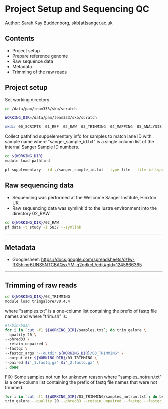# Project Setup and Sequencing QC

Author: Sarah Kay Buddenborg, skb[at]sanger.ac.uk

## Contents
- Project setup
- Prepare reference genome
- Raw sequence data
- Metadata
- Trimming of the raw reads

## Project setup
Set working directory:

```bash
cd /data/pam/team333/skb/scratch

WORKING_DIR=/data/pam/team333/skb/scratch

mkdir 00_SCRIPTS  01_REF  02_RAW  03_TRIMMING  04_MAPPING  05_ANALYSIS
```

Collect pathfind suppelementary info for samples to match lane ID with sample name
where "sanger_sample_id.txt" is a single column list of the internal Sanger Sample ID numbers.

```bash
cd ${WORKING_DIR}
module load pathfind

pf supplementary --id ./sanger_sample_id.txt --type file --file-id-type samples > samples_info.txt
```

## Raw sequencing data
- Sequencing was performed at the Wellcome Sanger Institute, Hinxton UK
- Raw sequencing data was symlink'd to the lustre environment into the directory 02_RAW

```bash
cd ${WORKING_DIR}/02_RAW
pf data -t study -i 5837 --symlink
```
---

## Metadata
- Googlesheet: https://docs.google.com/spreadsheets/d/1w-RX5himr6UNS5NTCBAQsxYM-q2qdkcL/edit#gid=1245866365

---

## Trimming of raw reads
```bash
cd ${WORKING_DIR}/03_TRIMMING
module load trimgalore/v0.4.4
```

where "samples.txt" is a one-column list containing the prefix of fastq file names and where "trim.sh" is:

```bash
#!/bin/bash
for i in `cut -f1 ${WORKING_DIR}/samples.txt`; do trim_galore \
--quality 20 \
--phred33 \
--retain_unpaired \
--fastqc \
--fastqc_args "--outdir ${WORKING_DIR}/03_TRIMMING" \
--output_dir ${WORKING_DIR}/03_TRIMMING \
--paired $i'_1.fastq.gz' $i'_2.fastq.gz' \
; done
```

FIX: Some samples not run for unknown reason
where "samples_notrun.txt" is a one-column list containing the prefix of fastq file names that were not trimmed.

```bash
for i in `cut -f1 ${WORKING_DIR}/03_TRIMMING/samples_notrun.txt`; do bsub -q normal -n 4 -R "span[hosts=1] select[mem>100000] rusage[mem=100000]" -M 100000 -J $i -o $i'.o' -e $i'.e' \
trim_galore --quality 20 --phred33 --retain_unpaired --fastqc --fastqc_args "--outdir ${WORKING_DIR}/03_TRIMMING" --output_dir ${WORKING_DIR}/03_TRIMMING --paired $i'_1.fastq.gz' $i'_2.fastq.gz' ; done
```